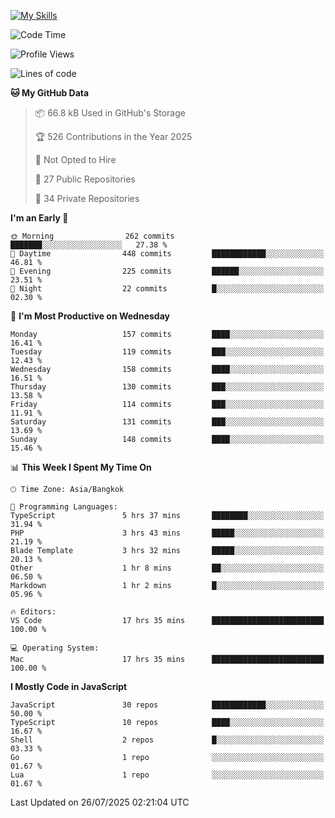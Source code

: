 
[![My Skills](https://skillicons.dev/icons?i=js,ts,html,css,php,laravel,nextjs,react,neovim,git&perline=5)](https://skillicons.dev)

<!--START_SECTION:waka-->
![Code Time](http://img.shields.io/badge/Code%20Time-1%2C541%20hrs%2012%20mins-blue)

![Profile Views](http://img.shields.io/badge/Profile%20Views-312-blue)

![Lines of code](https://img.shields.io/badge/From%20Hello%20World%20I%27ve%20Written-213.8%20thousand%20lines%20of%20code-blue)

**🐱 My GitHub Data** 

> 📦 66.8 kB Used in GitHub's Storage 
 > 
> 🏆 526 Contributions in the Year 2025
 > 
> 🚫 Not Opted to Hire
 > 
> 📜 27 Public Repositories 
 > 
> 🔑 34 Private Repositories 
 > 
**I'm an Early 🐤** 

```text
🌞 Morning                262 commits         ███████░░░░░░░░░░░░░░░░░░   27.38 % 
🌆 Daytime                448 commits         ████████████░░░░░░░░░░░░░   46.81 % 
🌃 Evening                225 commits         ██████░░░░░░░░░░░░░░░░░░░   23.51 % 
🌙 Night                  22 commits          █░░░░░░░░░░░░░░░░░░░░░░░░   02.30 % 
```
📅 **I'm Most Productive on Wednesday** 

```text
Monday                   157 commits         ████░░░░░░░░░░░░░░░░░░░░░   16.41 % 
Tuesday                  119 commits         ███░░░░░░░░░░░░░░░░░░░░░░   12.43 % 
Wednesday                158 commits         ████░░░░░░░░░░░░░░░░░░░░░   16.51 % 
Thursday                 130 commits         ███░░░░░░░░░░░░░░░░░░░░░░   13.58 % 
Friday                   114 commits         ███░░░░░░░░░░░░░░░░░░░░░░   11.91 % 
Saturday                 131 commits         ███░░░░░░░░░░░░░░░░░░░░░░   13.69 % 
Sunday                   148 commits         ████░░░░░░░░░░░░░░░░░░░░░   15.46 % 
```


📊 **This Week I Spent My Time On** 

```text
🕑︎ Time Zone: Asia/Bangkok

💬 Programming Languages: 
TypeScript               5 hrs 37 mins       ████████░░░░░░░░░░░░░░░░░   31.94 % 
PHP                      3 hrs 43 mins       █████░░░░░░░░░░░░░░░░░░░░   21.19 % 
Blade Template           3 hrs 32 mins       █████░░░░░░░░░░░░░░░░░░░░   20.13 % 
Other                    1 hr 8 mins         ██░░░░░░░░░░░░░░░░░░░░░░░   06.50 % 
Markdown                 1 hr 2 mins         █░░░░░░░░░░░░░░░░░░░░░░░░   05.96 % 

🔥 Editors: 
VS Code                  17 hrs 35 mins      █████████████████████████   100.00 % 

💻 Operating System: 
Mac                      17 hrs 35 mins      █████████████████████████   100.00 % 
```

**I Mostly Code in JavaScript** 

```text
JavaScript               30 repos            ████████████░░░░░░░░░░░░░   50.00 % 
TypeScript               10 repos            ████░░░░░░░░░░░░░░░░░░░░░   16.67 % 
Shell                    2 repos             █░░░░░░░░░░░░░░░░░░░░░░░░   03.33 % 
Go                       1 repo              ░░░░░░░░░░░░░░░░░░░░░░░░░   01.67 % 
Lua                      1 repo              ░░░░░░░░░░░░░░░░░░░░░░░░░   01.67 % 
```




 Last Updated on 26/07/2025 02:21:04 UTC
<!--END_SECTION:waka-->

